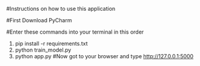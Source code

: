 #Instructions on how to use this application

#First Download PyCharm


#Enter these commands into your terminal in this order
1. pip install -r requirements.txt
2. python train_model.py
3. python app.py
#Now got to your browser and type http://127.0.0.1:5000

